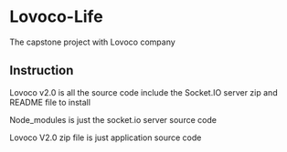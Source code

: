 # Lovoco-Life
The capstone project with Lovoco company

## Instruction
Lovoco v2.0 is all the source code include the Socket.IO server zip and README file to install 

Node_modules is just the socket.io server source code

Lovoco V2.0 zip file is just application source code

